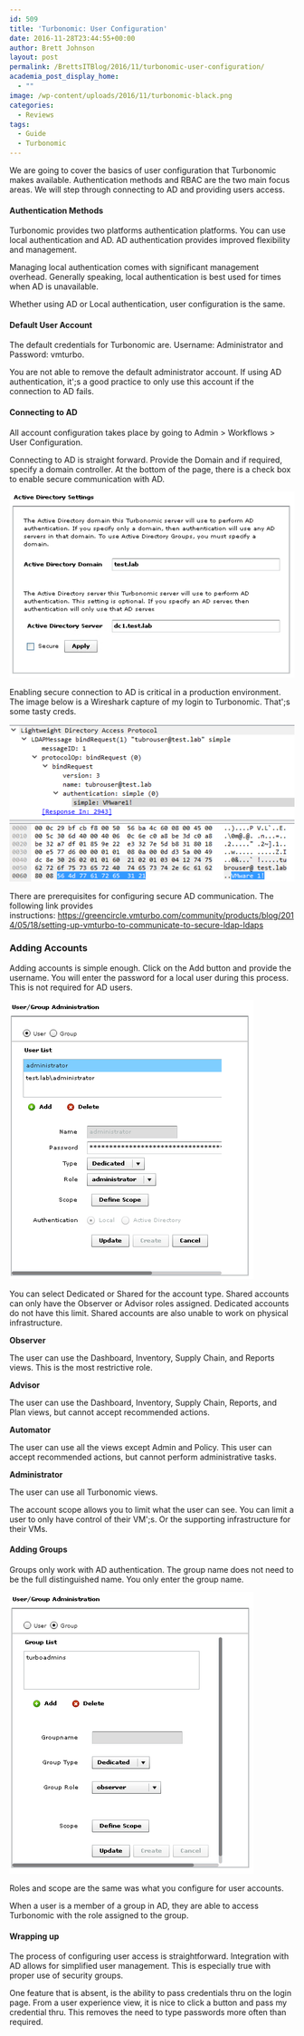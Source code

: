 ```yaml
---
id: 509
title: 'Turbonomic: User Configuration'
date: 2016-11-28T23:44:55+00:00
author: Brett Johnson
layout: post
permalink: /BrettsITBlog/2016/11/turbonomic-user-configuration/
academia_post_display_home:
  - ""
image: /wp-content/uploads/2016/11/turbonomic-black.png
categories:
  - Reviews
tags:
  - Guide
  - Turbonomic
---
```


We are going to cover the basics of user configuration that Turbonomic makes available. Authentication methods and RBAC are the two main focus areas. We will step through connecting to AD and providing users access.

#### Authentication Methods

Turbonomic provides two platforms authentication platforms. You can use local authentication and AD. AD authentication provides improved flexibility and management.

Managing local authentication comes with significant management overhead. Generally speaking, local authentication is best used for times when AD is unavailable.

Whether using AD or Local authentication, user configuration is the same.

#### Default User Account

The default credentials for Turbonomic are. Username: Administrator and Password: vmturbo.

You are not able to remove the default administrator account. If using AD authentication, it';s a good practice to only use this account if the connection to AD fails.

#### Connecting to AD

All account configuration takes place by going to Admin > Workflows > User Configuration.

Connecting to AD is straight forward. Provide the Domain and if required, specify a domain controller. At the bottom of the page, there is a check box to enable secure communication with AD.

[![Config](/assets/images/2016/11/AD-config.png)]({{site.url}}/assets/images/2016/11/AD-config.png)

Enabling secure connection to AD is critical in a production environment. The image below is a Wireshark capture of my login to Turbonomic. That';s some tasty creds.

[![Plain Text](/assets/images/2016/11/LDAP-plain-text.png)]({{site.url}}/assets/images/2016/11/LDAP-plain-text.png)

There are prerequisites for configuring secure AD communication. The following link provides instructions: <https://greencircle.vmturbo.com/community/products/blog/2014/05/18/setting-up-vmturbo-to-communicate-to-secure-ldap-ldaps>

### Adding Accounts

Adding accounts is simple enough. Click on the Add button and provide the username. You will enter the password for a local user during this process. This is not required for AD users.

[![User Add](/assets/images/2016/11/User-add.png)]({{site.url}}/assets/images/2016/11/User-add.png)

You can select Dedicated or Shared for the account type. Shared accounts can only have the Observer or Advisor roles assigned. Dedicated accounts do not have this limit. Shared accounts are also unable to work on physical infrastructure.

**Observer**
  
The user can use the Dashboard, Inventory, Supply Chain, and Reports views. This is the most restrictive role.
  
**Advisor**
  
The user can use the Dashboard, Inventory, Supply Chain, Reports, and Plan views, but cannot accept recommended actions.
  
**Automator**
  
The user can use all the views except Admin and Policy. This user can accept recommended actions, but cannot perform administrative tasks.
  
**Administrator**
  
The user can use all Turbonomic views.

The account scope allows you to limit what the user can see. You can limit a user to only have control of their VM';s. Or the supporting infrastructure for their VMs.

#### Adding Groups

Groups only work with AD authentication. The group name does not need to be the full distinguished name. You only enter the group name.

[![Group Add](/assets/images/2016/11/Group-Add.png)]({{site.url}}/assets/images/2016/11/Group-Add.png)

Roles and scope are the same was what you configure for user accounts.

When a user is a member of a group in AD, they are able to access Turbonomic with the role assigned to the group.

#### Wrapping up

The process of configuring user access is straightforward. Integration with AD allows for simplified user management. This is especially true with proper use of security groups.

One feature that is absent, is the ability to pass credentials thru on the login page. From a user experience view, it is nice to click a button and pass my credential thru. This removes the need to type passwords more often than required.